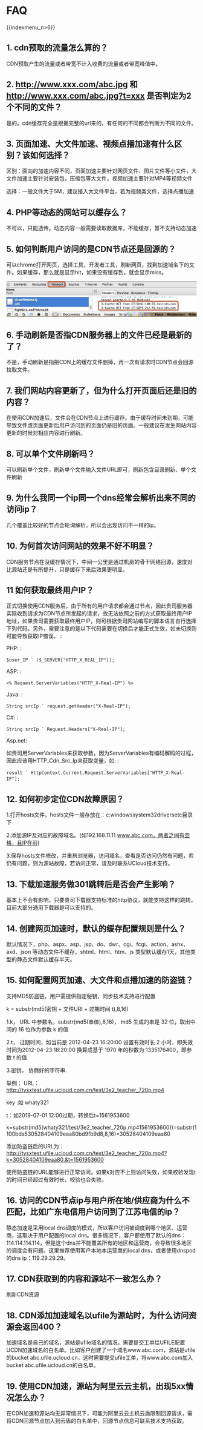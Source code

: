 # FAQ

{{indexmenu_n>6}}

## 1. cdn预取的流量怎么算的？

CDN预取产生的流量或者带宽不计入收费的流量或者带宽峰值中。

## 2. <http://www.xxx.com/abc.jpg> 和 <http://www.xxx.com/abc.jpg?t=xxx> 是否判定为2个不同的文件？

是的。cdn缓存完全是根据完整的url来的，有任何的不同都会判断为不同的文件。

## 3. 页面加速、大文件加速、视频点播加速有什么区别？该如何选择？

区别：面向的加速内容不同，页面加速主要针对网页文件、图片文件等小文件，大文件加速主要针对安装包，压缩包等大文件，视频加速主要针对MP4等视频文件

选择：一般文件大于5M，建议接入大文件平台，若为视频类文件，选择点播加速

## 4. PHP等动态的网站可以缓存么？

不可以，只能透传。动态内容一般需要读取数据库，不能缓存，暂不支持动态加速

## 5. 如何判断用户访问的是CDN节点还是回源的？

可以chrome打开网页，选择工具，开发者工具，刷新网页，找到加速域名下的文件。如果缓存，那么就是显示hit，如果没有缓存到，就会显示miss。

![](/images/faq1.jpg)

## 6. 手动刷新是否指CDN服务器上的文件已经是最新的了？

不是，手动刷新是指把CDN上的缓存文件删掉，再一次有请求时CDN节点会回源拉取文件。

## 7. 我们网站内容更新了，但为什么打开页面后还是旧的内容？

在使用CDN加速后，文件会在CDN节点上进行缓存。由于缓存时间未到期，可能导致文件或页面更新后用户访问到的页面仍是旧的页面。一般建议在发生网站内容更新的时候对相应内容进行刷新。

## 8. 可以单个文件刷新吗？

可以刷新单个文件，刷新单个文件输入文件URL即可，刷新包含目录刷新、单个文件刷新

## 9. 为什么我同一个ip同一个dns经常会解析出来不同的访问ip？

几个覆盖比较好的节点会轮询解析，所以会出现访问不一样的ip。


## 10. 为何首次访问网站的效果不好不明显？

CDN服务节点在没缓存情况下，中间一公里是通过机房的骨干网络回源，速度对比源站还是有所提升，只是缓存下来后效果更明显。

## 11 如何获取最终用户IP？

正式切换使用CDN服务后，由于所有的用户请求都会通过节点，因此贵司服务器实际收到请求为CDN节点所发起的请求，故无法依照之前的方式获取最终用户IP地址，如果贵司需要获取最终用户IP，则可根据贵司网站编写的脚本语言自行选择下列代码。另外，需要注意的是以下代码需要在切换后才能正式生效，如未切换则可能导致获取IP错误。
:

PHP: :

    $user_IP ` ($_SERVER["HTTP_X_REAL_IP"]);

ASP: :

    <% Request.ServerVariables("HTTP_X-Real-IP") %>

Java: :

    String srcIp ` request.getHeader("X-Real-IP");

C\#: :

``` 
String srcIp ` Request.Headers["X-Real-IP"]; 
```

Asp.net:

如贵司用ServerVariables来获取参数，因为ServerVariables有编码解码的过程，因此应该用HTTP\_Cdn\_Src\_Ip来获取变量，如:
:

``` 
result ` HttpContext.Current.Request.ServerVariables["HTTP_X-Real-IP"]; 
```

## 12. 如何初步定位CDN故障原因？

1.打开hosts文件，hosts文件一般存放在：c:windowssystem32driversetc目录下

2.添加源IP及对应的故障域名。(如192.168.11.11 www.abc.com，两者之间有空格，且IP在前)

3.保存hosts文件修改，并重启浏览器，访问域名，查看是否访问仍然有问题，若仍有问题，则为源站故障，若访问正常，请及时联系UCloud技术支持。

## 13. 下载加速服务做301跳转后是否会产生影响？

基本上不会有影响，只要贵司下载器支持标准的http协议，就能支持这样的跳转。目前大部分通用下载器是可以支持的。

## 14. 创建网页加速时，默认的缓存配置规则是什么？

默认情况下，php、aspx、asp、jsp、do、dwr、cgi、fcgi、action、ashx、axd、json
等动态文件不缓存，shtml、html、htm、js 类型默认缓存1天，其他类型的静态文件默认缓存半天。

## 15. 如何配置网页加速、大文件和点播加速的防盗链？

支持MD5防盗链，用户需提供指定秘钥，同步技术支持进行配置

k = substr(md5(密钥 + 文件URI + 过期时间 t),8,16)

1.k， URL 中参数名，substr(md5(串值),8,16)， md5 生成的串是 32 位，取出中间的 16 位作为参数 k 的值

2.t， 过期时间，如当前是 2012-04-23 16:20:00 设置有效时长 2 小时，即失效时间为2012-04-23 18:20:00
换算成基于 1970 年的秒数为 1335176400，即参数 t 的值

3.密钥， 协商好的字符串.

举例： URL：<http://tysxtest.ufile.ucloud.com.cn/test/3e2_teacher_720p.mp4>

key :如 whaty321

t：如2019-07-01 12:00过期，转换后t=1561953600

k=substr(md5(whaty321/test/3e2\_teacher\_720p.mp41561953600))=substr(1100bda530528404109eaa80bd9fb9d8,8,16)=30528404109eaa80

添加防盗链后的URL为：<http://tysxtest.ufile.ucloud.com.cn/test/3e2_teacher_720p.mp4?k=30528404109eaa80.&t=1561953600>

使用防盗链的URL能够进行正常访问，如果k对应不上则访问失效，如果校验发现t的时间已经超过有效时长，校验也会失败。

## 16. 访问的CDN节点ip与用户所在地/供应商为什么不匹配，比如广东电信用户访问到了江苏电信的ip？

静态加速是采用local dns调度的模式，所以客户访问被调度到哪个地区、运营商，这取决于用户配置的local
dns。很多情况下，客户都使用了默认的dns：114.114.114.114，但是这个dns并不能覆盖所有的地区和运营商，会导致很多地区的调度会有问题。这里推荐使用客户本地本运营商的local
dns，或者使用dnspod的dns ip：119.29.29.29。

## 17. CDN获取到的内容和源站不一致怎么办？

刷新CDN资源

## 18. CDN添加加速域名以ufile为源站时，为什么访问资源会返回400？

加速域名是自己的域名，源站是ufile域名的情况，需要提交工单给UFILE配置UCDN加速域名的白名单。比如客户创建了一个域名www.abc.com，源站是ufile的bucket
abc.ufile.ucloud.cn，这时需要提交ufile工单，将www.abc.com加入bucket
abc.ufile.ucloud.cn的白名单。

## 19. 使用CDN加速，源站为阿里云云主机，出现5xx情况怎么办？

在CDN加速和源站均无异常情况下，可能为阿里云云主机云盾限制回源请求，需将CDN回源节点加入到云盾的白名单中，回源节点信息可联系技术支持获取。
